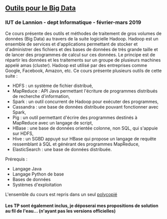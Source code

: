 
## [Outils pour le Big Data](https://perso.univ-rennes1.fr/pierre.nerzic/Hadoop/index.htm)
### IUT de Lannion - dept Informatique - février-mars 2019

Ce cours présente des outils et méthodes de traitement de gros volumes de données (Big Data) au travers de la suite logicielle Hadoop. Hadoop est un ensemble de services et d'applications permettant de stocker et d'administrer des fichiers et des bases de données de très grande taille et de lancer des programmes de calcul sur ces données. Le principe est de répartir les données et les traitements sur un groupe de plusieurs machines appelé amas (cluster). Hadoop est utilisé par des entreprises comme Google, Facebook, Amazon, etc. Ce cours présente plusieurs outils de cette suite :

- HDFS : un système de fichier distribué,
- MapReduce : API Java permettant l'écriture de programmes distribués de recherche d'information,
- Spark : un outil concurrent de Hadoop pour exécuter des programmes,
- Cassandra : une base de données distribuée pouvant fonctionner avec Spark,
- Pig : un outil permettant d'écrire des programmes destinés à MapReduce avec un langage de script,
- HBase : une base de données orientée colonne, non SQL, qui s'appuie sur HDFS,
- Hive : un SGBD appuyé sur HBase qui propose un langage de requête ressemblant à SQL et générant des programmes MapReduce,
- ElasticSearch : une base de données distribuée.

Prérequis :

- Langage Java
- Langage Python de base
- Bases de données
- Systèmes d'exploitation

L'ensemble du cours est repris dans un seul [polycopié](https://github.com/obrunet/Cours-Hadoop-Spark-Cassandra-Elasticsearch-Pig-Hive-HBase/blob/master/poly.pdf)

#### Les TP sont également inclus, je déposerai mes propositions de solution au fil de l'eau... (n'ayant pas les versions officielles) 

